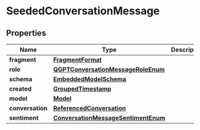 
# SeededConversationMessage

## Properties
Name | Type | Description | Notes
------------ | ------------- | ------------- | -------------
**fragment** | [**FragmentFormat**](FragmentFormat) |  | 
**role** | [**QGPTConversationMessageRoleEnum**](QGPTConversationMessageRoleEnum) |  | 
**schema** | [**EmbeddedModelSchema**](EmbeddedModelSchema) |  |  [optional]
**created** | [**GroupedTimestamp**](GroupedTimestamp) |  |  [optional]
**model** | [**Model**](Model) |  |  [optional]
**conversation** | [**ReferencedConversation**](ReferencedConversation) |  |  [optional]
**sentiment** | [**ConversationMessageSentimentEnum**](ConversationMessageSentimentEnum) |  |  [optional]



